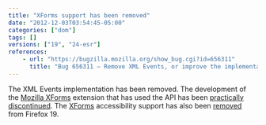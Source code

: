 ```yaml
---
title: "XForms support has been removed"
date: "2012-12-03T03:54:45-05:00"
categories: ["dom"]
tags: []
versions: ["19", "24-esr"]
references:
    - url: "https://bugzilla.mozilla.org/show_bug.cgi?id=656311"
      title: "Bug 656311 – Remove XML Events, or improve the implementation"
---
```

The XML Events implementation has been removed. The development of the [Mozilla XForms](https://addons.mozilla.org/firefox/addon/mozilla-xforms/) extension that has used the API has been [practically discontinued](https://www.philipp-wagner.com/blog/2011/07/the-future-of-mozilla-xforms/). The [XForms](https://developer.mozilla.org/docs/XForms) accessibility support has also been [removed](https://bugzilla.mozilla.org/show_bug.cgi?id=811729) from Firefox 19.

